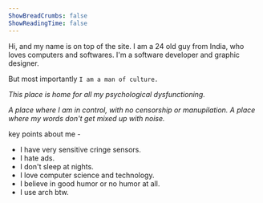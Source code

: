 ```yaml
---
ShowBreadCrumbs: false
ShowReadingTime: false
---
```


Hi, and my name is on top of the site. I am a 24 old guy from India, who loves computers and softwares. I'm a software developer and graphic designer. 

But most importantly `I am a man of culture.`

*This place is home for all my psychological dysfunctioning.* 

*A place where I am in control, with no censorship or manupilation. A place where my words don't get mixed up with noise.*

 key points about me -

*    I have very sensitive cringe sensors.
*    I hate ads.
*    I don't sleep at nights.
*    I love computer science and technology.
*    I believe in good humor or no humor at all.
*    I use arch btw.

